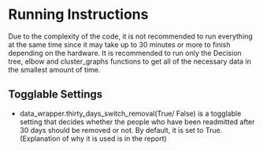 # Running Instructions
Due to the complexity of the code, it is not recommended to run everything at the same time since it may take up to 30 minutes or more to finish depending on the hardware. It is recommended to run only the Decision tree, elbow and cluster_graphs functions to get all of the necessary data in the smallest amount of time.

## Togglable Settings
- data_wrapper.thirty_days_switch_removal(True/ False) is a togglable setting that decides whether the people who have been readmitted after 30 days should be removed or not. By default, it is set to True. (Explanation of why it is used is in the report)